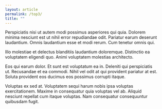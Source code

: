 ```yaml
---
layout: article
permalink: /top3/
title: ""
---
```


Perspiciatis nisi ut autem modi possimus asperiores qui quia. Dolorem minima nesciunt est ut nihil error repudiandae odit. Pariatur earum deserunt laudantium. Omnis laudantium esse et modi rerum. Cum tenetur omnis qui.

Illo molestiae et delectus blanditiis laudantium doloremque. Distinctio ea voluptatem eligendi quo. Animi voluptatem molestias architecto.

Eos qui earum dolor. Et sunt est voluptatum ea in. Deleniti qui perspiciatis ut. Recusandae et ea commodi. Nihil vel odit at qui provident pariatur at est. Soluta provident eos ducimus eos possimus corrupti itaque.

Voluptas ex sed at. Voluptatem sequi harum nobis ipsa voluptas exercitationem. Maxime in consequatur quia voluptas vel ab. Aliquid nesciunt repellat cum itaque voluptas. Nam consequatur consequuntur quibusdam fugit.